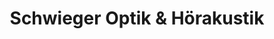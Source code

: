 ---
title: "Schwieger Optik & Hörakustik"
url: /barnstorf/schwieger-optik-und-hoerakustik/
shop: Optiker
---